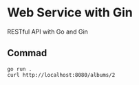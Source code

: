 # Web Service with Gin

RESTful API with Go and Gin

## Commad

```
go run .
curl http://localhost:8080/albums/2
```
